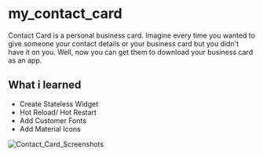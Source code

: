 # my_contact_card

Contact Card is a personal business card. 
Imagine every time you wanted to give someone your contact details or your business card but you didn't have it on you. 
Well, now you can get them to download your business card as an app.

## What i learned
- Create Stateless Widget
- Hot Reload/ Hot Restart
- Add Customer Fonts
- Add Material Icons

![Contact_Card_Screenshots](https://github.com/user-attachments/assets/0762357c-e0d8-4513-9056-a58735bfa2e1)


